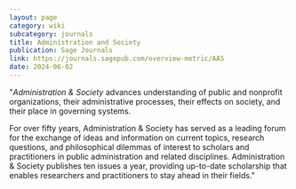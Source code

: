 ```yaml
---
layout: page
category: wiki
subcategory: journals
title: Administration and Society
publication: Sage Journals
link: https://journals.sagepub.com/overview-metric/AAS
date: 2024-06-02
---
```


"*Administration & Society* advances understanding of public and nonprofit organizations, their administrative processes, their effects on society, and their place in governing systems.

For over fifty years, Administration & Society has served as a leading forum for the exchange of ideas and information on current topics, research questions, and philosophical dilemmas of interest to scholars and practitioners in public administration and related disciplines. Administration & Society publishes ten issues a year, providing up-to-date scholarship that enables researchers and practitioners to stay ahead in their fields."
